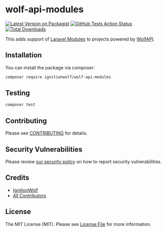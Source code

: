 # wolf-api-modules

[![Latest Version on Packagist](https://img.shields.io/packagist/v/ignitionwolf/wolf-api-modules.svg?style=flat-square)](https://packagist.org/packages/ignitionwolf/wolf-api-modules)
[![GitHub Tests Action Status](https://img.shields.io/github/workflow/status/ignitionwolf/wolf-api-modules/run-tests?label=tests)](https://github.com/ignitionwolf/wolf-api-modules/actions?query=workflow%3ATests+branch%3Amaster)
[![Total Downloads](https://img.shields.io/packagist/dt/ignitionwolf/wolf-api-modules.svg?style=flat-square)](https://packagist.org/packages/ignitionwolf/wolf-api-modules)


This adds support of [Laravel Modules](https://github.com/nWidart/laravel-modules) to projects powered by [WolfAPI](https://github.com/IgnitionWolf/wolf-api).

## Installation

You can install the package via composer:

```bash
composer require ignitionwolf/wolf-api-modules
```

## Testing

```bash
composer test
```

## Contributing

Please see [CONTRIBUTING](.github/CONTRIBUTING.md) for details.

## Security Vulnerabilities

Please review [our security policy](../../security/policy) on how to report security vulnerabilities.

## Credits

- [IgnitionWolf](https://github.com/IgnitionWolf)
- [All Contributors](../../contributors)

## License

The MIT License (MIT). Please see [License File](LICENSE.md) for more information.
